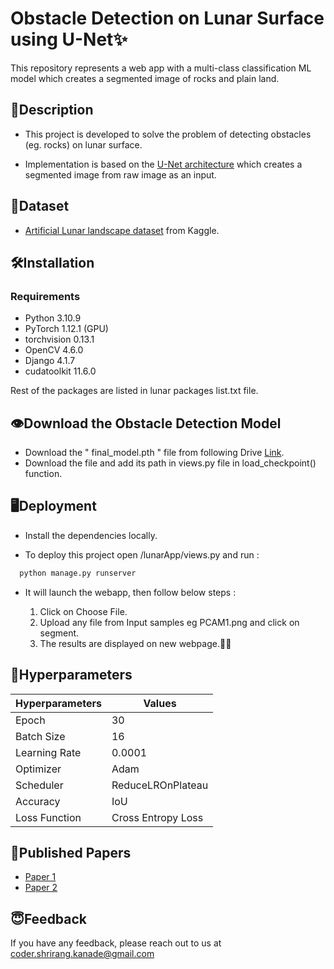 
# Obstacle Detection on Lunar Surface using U-Net✨

This repository represents a web app with a multi-class classification ML model which creates a segmented image of rocks and plain land.





## 📄Description
* This project is developed to solve the problem of detecting obstacles (eg. rocks) on lunar surface.

* Implementation is based on the [U-Net architecture](https://lmb.informatik.uni-freiburg.de/people/ronneber/u-net/u-net-architecture.png) which creates a segmented image from raw image as an input.

## 📁Dataset 

* [Artificial Lunar landscape dataset](https://www.kaggle.com/datasets/romainpessia/artificial-lunar-rocky-landscape-dataset) from Kaggle.


## 🛠Installation

### Requirements
- Python                    3.10.9 
- PyTorch                   1.12.1 (GPU)
- torchvision               0.13.1   
- OpenCV                    4.6.0 
- Django                    4.1.7  
- cudatoolkit               11.6.0              

Rest of the packages are listed in lunar packages list.txt file.
## 👁Download the Obstacle Detection Model
- Download the " final_model.pth " file from following Drive [Link](https://drive.google.com/file/d/1WrvycZnVWwltSa6cjeTznEFOyNAwHEZu/view?usp=sharing).
- Download the file and add its path in views.py file in load_checkpoint() function.


## 🖥Deployment
- Install the dependencies locally.

- To deploy this project open /lunarApp/views.py  and run :

```bash
  python manage.py runserver
```

- It will launch the webapp, then follow below steps :

  1. Click on Choose File.
  2. Upload any file from Input samples eg PCAM1.png and click on segment.
  3. The results are displayed on new webpage.🎉🎊


## 🧠Hyperparameters

| Hyperparameters             | Values                                                              |
| ----------------- | ------------------------------------------------------------------ |
| Epoch  | 30  |
| Batch Size | 16|
| Learning Rate | 0.0001|
| Optimizer | Adam |
| Scheduler | ReduceLROnPlateau |
| Accuracy | IoU|
| Loss Function | Cross Entropy Loss|











## 📄Published Papers
- [Paper 1](https://ijrpr.com/uploads/V3ISSUE12/IJRPR8857.pdf)
- [Paper 2](https://ijrpr.com/uploads/V4ISSUE5/IJRPR12979.pdf)



## 😇Feedback

If you have any feedback, please reach out to us at coder.shrirang.kanade@gmail.com

